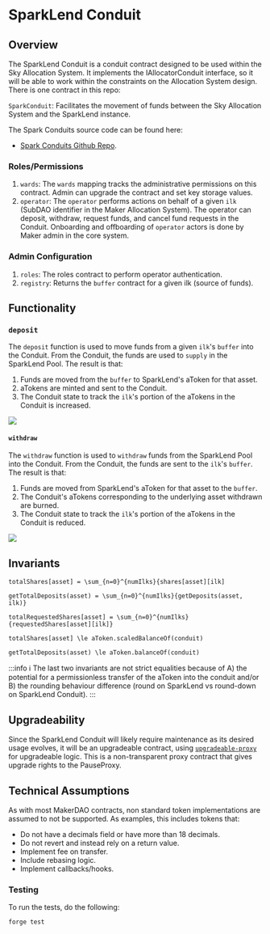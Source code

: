 # SparkLend Conduit

## Overview

The SparkLend Conduit is a conduit contract designed to be used within the Sky Allocation System. It implements the IAllocatorConduit interface, so it will be able to work within the constraints on the Allocation System design. There is one contract in this repo:

`SparkConduit`: Facilitates the movement of funds between the Sky Allocation System and the SparkLend instance.

The Spark Conduits source code can be found here:

- [Spark Conduits Github Repo](https://github.com/marsfoundation/spark-conduits).

### Roles/Permissions

1. `wards`: The `wards` mapping tracks the administrative permissions on this contract. Admin can upgrade the contract and set key storage values.
2. `operator`: The `operator` performs actions on behalf of a given `ilk` (SubDAO identifier in the Maker Allocation System). The operator can deposit, withdraw, request funds, and cancel fund requests in the Conduit. Onboarding and offboarding of `operator` actors is done by Maker admin in the core system.

### Admin Configuration

1. `roles`: The roles contract to perform operator authentication.
2. `registry`: Returns the `buffer` contract for a given ilk (source of funds).

## Functionality

### `deposit`

The `deposit` function is used to move funds from a given `ilk`'s `buffer` into the Conduit. From the Conduit, the funds are used to `supply` in the SparkLend Pool. The result is that:

1. Funds are moved from the `buffer` to SparkLend's aToken for that asset.
2. aTokens are minted and sent to the Conduit.
3. The Conduit state to track the `ilk`'s portion of the aTokens in the Conduit is increased.

![](https://github.com/marsfoundation/spark-conduits/assets/44272939/2a7cf453-3a7b-4d04-a0cd-d390cfeb8ec2)

#### `withdraw`

The `withdraw` function is used to `withdraw` funds from the SparkLend Pool into the Conduit. From the Conduit, the funds are sent to the `ilk`'s `buffer`. The result is that:

1. Funds are moved from SparkLend's aToken for that asset to the `buffer`.
2. The Conduit's aTokens corresponding to the underlying asset withdrawn are burned.
3. The Conduit state to track the `ilk`'s portion of the aTokens in the Conduit is reduced.

![](https://github.com/marsfoundation/spark-conduits/assets/44272939/a55a7a74-1cc3-41ad-9f39-94f30a7a7ab5)

## Invariants

`totalShares[asset] = \sum_{n=0}^{numIlks}{shares[asset][ilk]`

`getTotalDeposits(asset) = \sum_{n=0}^{numIlks}{getDeposits(asset, ilk)}`

`totalRequestedShares[asset] = \sum_{n=0}^{numIlks}{requestedShares[asset][ilk]}`

`totalShares[asset] \le aToken.scaledBalanceOf(conduit)`

`getTotalDeposits(asset) \le aToken.balanceOf(conduit)`

:::info
ℹ️ The last two invariants are not strict equalities because of A) the potential for a permissionless transfer of the aToken into the conduit and/or B) the rounding behaviour difference (round on SparkLend vs round-down on SparkLend Conduit).
:::

## Upgradeability

Since the SparkLend Conduit will likely require maintenance as its desired usage evolves, it will be an upgradeable contract, using [`upgradeable-proxy`](https://github.com/marsfoundation/upgradeable-proxy) for upgradeable logic. This is a non-transparent proxy contract that gives upgrade rights to the PauseProxy.

## Technical Assumptions

As with most MakerDAO contracts, non standard token implementations are assumed to not be supported. As examples, this includes tokens that:

* Do not have a decimals field or have more than 18 decimals.
* Do not revert and instead rely on a return value.
* Implement fee on transfer.
* Include rebasing logic.
* Implement callbacks/hooks.

### Testing

To run the tests, do the following:

```
forge test
```
